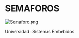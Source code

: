 # SEMAFOROS

[![Semaforo.png](https://i.postimg.cc/tgnb96Qb/Semaforo.png)](https://postimg.cc/XZWm8pY1)

Universidad : Sistemas Embebidos
